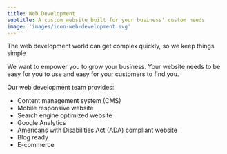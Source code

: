 ```yaml
---
title: Web Development
subtitle: A custom website built for your business' custom needs
image: 'images/icon-web-development.svg'
---
```

<p class="lead">The web development world can get complex quickly, so we keep things simple</p>

We want to empower you to grow your business. Your website needs to be easy for you to use and easy for your customers to find you.

<p class="lead">Our web development team provides:</p>

- Content management system (CMS)
- Mobile responsive website
- Search engine optimized website
- Google Analytics
- Americans with Disabilities Act (ADA) compliant website
- Blog ready
- E-commerce